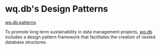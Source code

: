 wq.db's Design Patterns
===============

[wq.db.patterns]

To promote long term sustainability in data management projects, [wq.db] includes a design pattern framework that facilitates the creation of nested database structures.

[wq.db.patterns]: https://github.com/wq/wq.db/blob/master/patterns
[wq.db]: ./index.md
